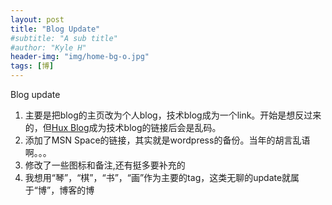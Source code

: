 ```yaml
---
layout: post
title: "Blog Update"
#subtitle: "A sub title"
#author: "Kyle H"
header-img: "img/home-bg-o.jpg"
tags: [博]
---
```

Blog update
1. 主要是把blog的主页改为个人blog，技术blog成为一个link。开始是想反过来的，但[Hux Blog](https://huangxuan.me)成为技术blog的链接后会是乱码。
2. 添加了MSN Space的链接，其实就是wordpress的备份。当年的胡言乱语啊。。。
3. 修改了一些图标和备注,还有挺多要补充的
4. 我想用“琴”，“棋”，“书”，“画”作为主要的tag，这类无聊的update就属于“博”，博客的博